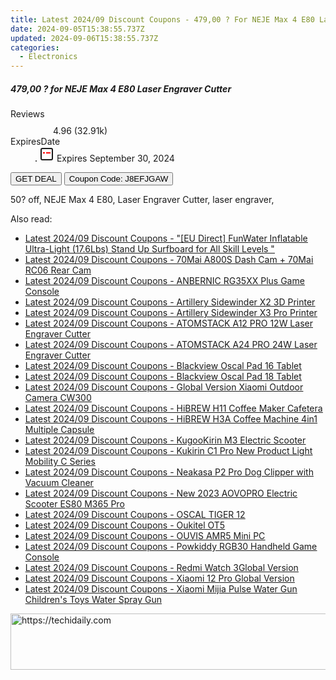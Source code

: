 ```yaml
---
title: Latest 2024/09 Discount Coupons - 479,00 ? For NEJE Max 4 E80 Laser Engraver Cutter
date: 2024-09-05T15:38:55.737Z
updated: 2024-09-06T15:38:55.737Z
categories:
  - Electronics
---
```



<div class="max-w-4xl mx-auto grid grid-cols-1 lg:max-w-5xl lg:gap-x-20 lg:grid-cols-2">
  <div class="relative p-3 col-start-1 row-start-1 flex flex-col-reverse rounded-lg bg-gradient-to-t from-black/75 via-black/0 sm:bg-none sm:row-start-2 sm:p-0 lg:row-start-1">
    <h5 class="mt-1 text-lg font-semibold text-white sm:text-slate-900 md:text-2xl dark:sm:text-white">479,00 ? for NEJE Max 4 E80 Laser Engraver Cutter</h5>
  </div>
  
  <div class="col-start-1 col-end-3 row-start-1 grid gap-4 sm:mb-6 sm:grid-cols-4 lg:col-start-2 lg:row-span-6 lg:row-end-6 lg:mb-0 lg:gap-6">
    
  </div>
  <dl class="row-start-2 mt-4 flex items-center text-xs font-medium sm:row-start-3 sm:mt-1 md:mt-2.5 lg:row-start-2">
    <dt class="sr-only">Reviews</dt>
    <dd class="flex items-center text-indigo-600 dark:text-indigo-400">
      <svg width="24" height="24" fill="none" aria-hidden="true" class="mr-1 stroke-current dark:stroke-indigo-500">
        <path d="m12 5 2 5h5l-4 4 2.103 5L12 16l-5.103 3L9 14l-4-4h5l2-5Z" stroke-width="2" stroke-linecap="round" stroke-linejoin="round" />
      </svg>
      <span>4.96 <span class="font-normal text-slate-400">(32.91k)</span></span>
    </dd>
    <dt class="sr-only">ExpiresDate</dt>
    <dd class="flex items-center">
      <svg width="2" height="2" aria-hidden="true" fill="currentColor" class="mx-3 text-slate-300">
        <circle cx="1" cy="1" r="1" />
      </svg>
      <svg width="24" height="24" viewBox="0 0 24 24" fill="none" stroke="currentColor" stroke-width="2">
        <rect x="3" y="3" width="18" height="18" rx="2" fill="#fff" />
        <path d="M6 10L18 10" stroke="red" stroke-width="2" fill="none" />
        <path d="M10 6L10 18" stroke="#fff" stroke-width="2" fill="none" />
      </svg>
      Expires September 30, 2024    </dd>
  </dl>
  <div class="col-start-1 row-start-3 mt-4 self-center sm:col-start-2 sm:row-span-2 sm:row-start-2 sm:mt-0 lg:col-start-1 lg:row-start-3 lg:row-end-4 lg:mt-6">
    <button type="button" onClick="javascript:window.open(decodeURIComponent('https%3A%2F%2Fwww.shareasale.com%2Fu.cfm%3Fd%3D1106573%26m%3D77450%26u%3D4338022'), '_blank');void(0);" class="rounded-lg bg-red-600 px-3 py-2 text-sm font-medium leading-6 text-white">GET DEAL</button>
    <button type="button" onClick="javascript:window.open(decodeURIComponent('https%3A%2F%2Fwww.shareasale.com%2Fu.cfm%3Fd%3D1106573%26m%3D77450%26u%3D4338022'), '_blank');void(0);" class="border-dashed border-2 border-indigo-600 bg-green-100 text-sm leading-6 font-medium py-2 px-3 rounded-lg">Coupon Code: J8EFJGAW</button>
  </div>
  <p class="col-start-1 mt-4 text-sm leading-6 sm:col-span-2 lg:col-span-1 lg:row-start-4 lg:mt-6 dark:text-slate-400">
    50? off, 
NEJE Max 4 E80, Laser Engraver Cutter, laser engraver,  </p>
</div>
<span class="atpl-alsoreadstyle">Also read:</span>
<div><ul>
<li><a href="https://coupons.techidaily.com/coupon-1118392-share-97331-sale/"><u>Latest 2024/09 Discount Coupons - "[EU Direct] FunWater Inflatable Ultra-Light (17.6Lbs) Stand Up Surfboard for All Skill Levels "</u></a></li>
<li><a href="https://coupons.techidaily.com/coupon-1118396-share-97331-sale/"><u>Latest 2024/09 Discount Coupons - 70Mai A800S Dash Cam + 70Mai RC06 Rear Cam</u></a></li>
<li><a href="https://coupons.techidaily.com/coupon-1118393-share-97331-sale/"><u>Latest 2024/09 Discount Coupons - ANBERNIC RG35XX Plus Game Console</u></a></li>
<li><a href="https://coupons.techidaily.com/coupon-1118326-share-97331-sale/"><u>Latest 2024/09 Discount Coupons - Artillery Sidewinder X2 3D Printer</u></a></li>
<li><a href="https://coupons.techidaily.com/coupon-1118327-share-97331-sale/"><u>Latest 2024/09 Discount Coupons - Artillery Sidewinder X3 Pro Printer</u></a></li>
<li><a href="https://coupons.techidaily.com/coupon-1118333-share-97331-sale/"><u>Latest 2024/09 Discount Coupons - ATOMSTACK A12 PRO 12W Laser Engraver Cutter</u></a></li>
<li><a href="https://coupons.techidaily.com/coupon-1118334-share-97331-sale/"><u>Latest 2024/09 Discount Coupons - ATOMSTACK A24 PRO 24W Laser Engraver Cutter</u></a></li>
<li><a href="https://coupons.techidaily.com/coupon-1118329-share-97331-sale/"><u>Latest 2024/09 Discount Coupons - Blackview Oscal Pad 16 Tablet</u></a></li>
<li><a href="https://coupons.techidaily.com/coupon-1118330-share-97331-sale/"><u>Latest 2024/09 Discount Coupons - Blackview Oscal Pad 18 Tablet</u></a></li>
<li><a href="https://coupons.techidaily.com/coupon-1118323-share-97331-sale/"><u>Latest 2024/09 Discount Coupons - Global Version Xiaomi Outdoor Camera CW300</u></a></li>
<li><a href="https://coupons.techidaily.com/coupon-1118394-share-97331-sale/"><u>Latest 2024/09 Discount Coupons - HiBREW H11 Coffee Maker Cafetera</u></a></li>
<li><a href="https://coupons.techidaily.com/coupon-1118325-share-97331-sale/"><u>Latest 2024/09 Discount Coupons - HiBREW H3A Coffee Machine 4in1 Multiple Capsule</u></a></li>
<li><a href="https://coupons.techidaily.com/coupon-1118331-share-97331-sale/"><u>Latest 2024/09 Discount Coupons - KugooKirin M3 Electric Scooter</u></a></li>
<li><a href="https://coupons.techidaily.com/coupon-1118332-share-97331-sale/"><u>Latest 2024/09 Discount Coupons - Kukirin C1 Pro New Product Light Mobility C Series</u></a></li>
<li><a href="https://coupons.techidaily.com/coupon-1118328-share-97331-sale/"><u>Latest 2024/09 Discount Coupons - Neakasa P2 Pro Dog Clipper with Vacuum Cleaner</u></a></li>
<li><a href="https://coupons.techidaily.com/coupon-1118399-share-97331-sale/"><u>Latest 2024/09 Discount Coupons - New 2023 AOVOPRO Electric Scooter ES80 M365 Pro</u></a></li>
<li><a href="https://coupons.techidaily.com/coupon-1118389-share-97331-sale/"><u>Latest 2024/09 Discount Coupons - OSCAL TIGER 12</u></a></li>
<li><a href="https://coupons.techidaily.com/coupon-1118395-share-97331-sale/"><u>Latest 2024/09 Discount Coupons - Oukitel OT5</u></a></li>
<li><a href="https://coupons.techidaily.com/coupon-1118397-share-97331-sale/"><u>Latest 2024/09 Discount Coupons - OUVIS AMR5 Mini PC</u></a></li>
<li><a href="https://coupons.techidaily.com/coupon-1118398-share-97331-sale/"><u>Latest 2024/09 Discount Coupons - Powkiddy RGB30 Handheld Game Console</u></a></li>
<li><a href="https://coupons.techidaily.com/coupon-1118391-share-97331-sale/"><u>Latest 2024/09 Discount Coupons - Redmi Watch 3Global Version</u></a></li>
<li><a href="https://coupons.techidaily.com/coupon-1118390-share-97331-sale/"><u>Latest 2024/09 Discount Coupons - Xiaomi 12 Pro Global Version</u></a></li>
<li><a href="https://coupons.techidaily.com/coupon-1118324-share-97331-sale/"><u>Latest 2024/09 Discount Coupons - Xiaomi Mijia Pulse Water Gun Children's Toys Water Spray Gun</u></a></li>
</ul></div>

<ins class="adsbygoogle"
      style="display:block"
      data-ad-client="ca-pub-7571918770474297"
      data-ad-slot="8358498916"
      data-ad-format="auto"
      data-full-width-responsive="true"></ins>
<!-- affiliate ads begin -->
<a href="https://unicoeye.pxf.io/c/5597632/2134491/18498" target="_top" id="2134491">
  <img src="//a.impactradius-go.com/display-ad/18498-2134491" border="0" alt="https://techidaily.com" width="728" height="90"/>
</a>
<img height="0" width="0" src="https://unicoeye.pxf.io/i/5597632/2134491/18498" style="position:absolute;visibility:hidden;" border="0" />
<!-- affiliate ads end -->